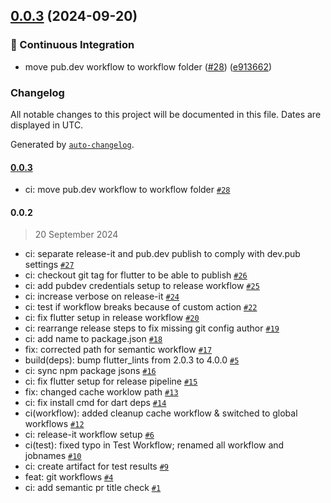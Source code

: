 

## [0.0.3](https://github.com/evva-sfw/abrevva-flutter/compare/0.0.2...0.0.3) (2024-09-20)


### 🚀 Continuous Integration

* move pub.dev workflow to workflow folder ([#28](https://github.com/evva-sfw/abrevva-flutter/issues/28)) ([e913662](https://github.com/evva-sfw/abrevva-flutter/commit/e9136622fc0645d08e944ce18904d1b7b05adf43))

### Changelog

All notable changes to this project will be documented in this file. Dates are displayed in UTC.

Generated by [`auto-changelog`](https://github.com/CookPete/auto-changelog).

#### [0.0.3](https://github.com/evva-sfw/abrevva-flutter/compare/0.0.2...0.0.3)

- ci: move pub.dev workflow to workflow folder [`#28`](https://github.com/evva-sfw/abrevva-flutter/pull/28)

#### 0.0.2

> 20 September 2024

- ci: separate release-it and pub.dev publish to comply with dev.pub settings [`#27`](https://github.com/evva-sfw/abrevva-flutter/pull/27)
- ci: checkout git tag for flutter to be able to publish [`#26`](https://github.com/evva-sfw/abrevva-flutter/pull/26)
- ci: add pubdev credentials setup to release workflow [`#25`](https://github.com/evva-sfw/abrevva-flutter/pull/25)
- ci: increase verbose on release-it [`#24`](https://github.com/evva-sfw/abrevva-flutter/pull/24)
- ci: test if workflow breaks because of custom action [`#22`](https://github.com/evva-sfw/abrevva-flutter/pull/22)
- ci: fix flutter setup in release workflow [`#20`](https://github.com/evva-sfw/abrevva-flutter/pull/20)
- ci: rearrange release steps to fix missing git config author [`#19`](https://github.com/evva-sfw/abrevva-flutter/pull/19)
- ci: add name to package.json [`#18`](https://github.com/evva-sfw/abrevva-flutter/pull/18)
- fix: corrected path for semantic workflow [`#17`](https://github.com/evva-sfw/abrevva-flutter/pull/17)
- build(deps): bump flutter_lints from 2.0.3 to 4.0.0 [`#5`](https://github.com/evva-sfw/abrevva-flutter/pull/5)
- ci: sync npm package jsons [`#16`](https://github.com/evva-sfw/abrevva-flutter/pull/16)
- ci: fix flutter setup for release pipeline [`#15`](https://github.com/evva-sfw/abrevva-flutter/pull/15)
- fix: changed cache worklow path [`#13`](https://github.com/evva-sfw/abrevva-flutter/pull/13)
- ci: fix install cmd for dart deps [`#14`](https://github.com/evva-sfw/abrevva-flutter/pull/14)
- ci(workflow): added cleanup cache workflow & switched to global workflows [`#12`](https://github.com/evva-sfw/abrevva-flutter/pull/12)
- ci: release-it workflow setup [`#6`](https://github.com/evva-sfw/abrevva-flutter/pull/6)
- ci(test): fixed typo in Test Workflow; renamed all workflow and jobnames [`#10`](https://github.com/evva-sfw/abrevva-flutter/pull/10)
- ci: create artifact for test results [`#9`](https://github.com/evva-sfw/abrevva-flutter/pull/9)
- feat: git workflows [`#4`](https://github.com/evva-sfw/abrevva-flutter/pull/4)
- ci: add semantic pr title check [`#1`](https://github.com/evva-sfw/abrevva-flutter/pull/1)

